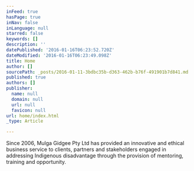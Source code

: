 ```yaml
---
inFeed: true
hasPage: true
inNav: false
inLanguage: null
starred: false
keywords: []
description: ''
datePublished: '2016-01-16T06:23:52.720Z'
dateModified: '2016-01-16T06:23:49.098Z'
title: Home
author: []
sourcePath: _posts/2016-01-11-3bdbc35b-d363-462b-b76f-491901b7d841.md
published: true
authors: []
publisher:
  name: null
  domain: null
  url: null
  favicon: null
url: home/index.html
_type: Article

---
```

Since 2006, Mulga Gidgee Pty 
Ltd has provided an innovative and ethical business service to clients, 
partners and stakeholders engaged in addressing Indigenous disadvantage 
through the provision of mentoring, training and opportunity.